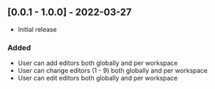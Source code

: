 ## [0.0.1 - 1.0.0] - 2022-03-27

- Initial release

### Added

- User can add editors both globally and per workspace
- User can change editors (1 - 9) both globally and per workspace
- User can edit editors both globally and per workspace

